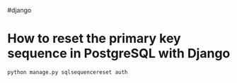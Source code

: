 #django 
# How to reset the primary key sequence in PostgreSQL with Django


```bash
python manage.py sqlsequencereset auth
```

